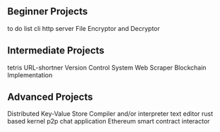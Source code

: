 ## Beginner Projects
to do list cli
http server
File Encryptor and Decryptor

## Intermediate Projects
tetris
URL-shortner
Version Control System
Web Scraper
Blockchain Implementation 

## Advanced Projects
Distributed Key-Value Store
Compiler and/or interpreter
text editor
rust based kernel
p2p chat application 
Ethereum smart contract interactor
